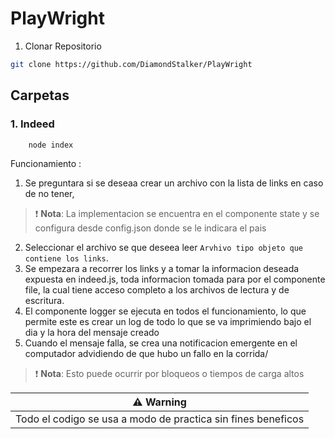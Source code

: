 # PlayWright

1. Clonar Repositorio
```bash
git clone https://github.com/DiamondStalker/PlayWright
```

## Carpetas

### 1. Indeed
```bash
    node index
```
    
Funcionamiento :
1. Se preguntara si se deseaa crear un archivo con la lista de links en caso de no tener, 


> :exclamation: **Nota**: La implementacion se encuentra en el componente state y se configura desde config.json donde se le indicara el pais

2. Seleccionar el archivo se que deseea leer `Arvhivo tipo objeto que contiene los links`.
3. Se empezara a recorrer los links y a tomar la informacion deseada expuesta en indeed.js, toda informacion tomada para por el componente file,
    la cual tiene acceso completo a los archivos de lectura y de escritura.
4. El componente logger se ejecuta en todos el funcionamiento, lo que permite este es crear un log de todo lo que se va imprimiendo bajo el dia y la hora del mensaje creado
5. Cuando el mensaje falla, se crea una notificacion emergente en el computador advidiendo de que hubo un fallo en la corrida/

> :exclamation: **Nota**: Esto puede ocurrir por bloqueos o tiempos de carga altos


| ⚠️ Warning                               | 
|------------------------------------------|
| Todo el codigo se usa a modo de practica sin fines beneficos     |